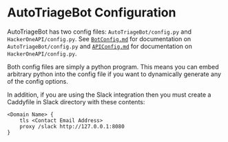 # AutoTriageBot Configuration

AutoTriageBot has two config files: `AutoTriageBot/config.py` and `HackerOneAPI/config.py`. See [`BotConfig.md`](BotConfig.md) for documentation on `AutoTriageBot/config.py` and [`APIConfig.md`](APIConfig.md) for documentation on `HackerOneAPI/config.py`. 

Both config files are simply a python program. This means you can embed arbitrary python into the config file if you want to dynamically generate any of the config options. 

In addition, if you are using the Slack integration then you must create a Caddyfile in Slack directory with these contents:

```
<Domain Name> {
    tls <Contact Email Address>
    proxy /slack http://127.0.0.1:8080
}
```